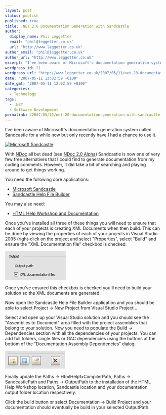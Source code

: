 ```yaml
---
layout: post
status: publish
published: true
title: .NET 2.0 Documentation Generation with Sandcastle
author:
  display_name: Phil Leggetter
  email: "phil@leggetter.co.uk"
  url: "http://www.leggetter.co.uk"
author_email: "phil@leggetter.co.uk"
author_url: "http://www.leggetter.co.uk"
excerpt: "I've been aware of Microsoft's documentation generation system called Sandcastle for a while now but only recently have I had a chance to use it.\r\n\r\n<a href=\"http://www.sandcastledocs.com/Wiki%20Pages/Home.aspx\" title=\"Microsoft Sandcastle\"><img src=\"http://www.codeplex.com/SHFB/Project/FileDownload.aspx?DownloadId=2696\" title=\"Microsoft Sandcastle\" alt=\"Microsoft Sandcastle\" border=\"0\" height=\"138\" width=\"141\" /></a>\r\n\r\nWith <a href=\"http://ndoc.sourceforge.net/\">NDoc</a> all but dead (see <a href=\"http://www.kynosarges.de/NDoc.html\">NDoc 2.0 Alpha</a>) Sandcastle is now one of very few free alternatives that I could find to generate documentation from my coding comments. However, it did take a bit of searching and playing around to get things working.\r\n\r\n"
wordpress_id: 21
wordpress_url: "http://www.leggetter.co.uk/2007/05/11/net-20-documentation-generation-with-sandcastle.html"
date: "2007-05-11 13:02:59 +0100"
date_gmt: "2007-05-11 12:02:59 +0100"
categories:
  - Technology
tags:
  - .NET
  - Software Development
permalink: /2007/05/11/net-20-documentation-generation-with-sandcastle.html
---
```


<p>I've been aware of Microsoft's documentation generation system called Sandcastle for a while now but only recently have I had a chance to use it.</p>
<p><a href="http://www.sandcastledocs.com/Wiki%20Pages/Home.aspx" title="Microsoft Sandcastle"><img src="http://www.codeplex.com/SHFB/Project/FileDownload.aspx?DownloadId=2696" title="Microsoft Sandcastle" alt="Microsoft Sandcastle" border="0" height="138" width="141" /></a></p>
<p>With <a href="http://ndoc.sourceforge.net/">NDoc</a> all but dead (see <a href="http://www.kynosarges.de/NDoc.html">NDoc 2.0 Alpha</a>) Sandcastle is now one of very few free alternatives that I could find to generate documentation from my coding comments. However, it did take a bit of searching and playing around to get things working.</p>
<p><a id="more"></a><a id="more-21"></a></p>
<p>You need the following core applications:</p>
<ul>
<li><a href="http://www.sandcastledocs.com">Microsoft Sandcastle</a></li>
<li><a href="http://www.codeplex.com/SHFB">Sandcastle Help File Builder</a></li>
</ul>
<p>You may also need:</p>
<ul>
<li><a href="http://www.microsoft.com/downloads/details.aspx?FamilyID=00535334-c8a6-452f-9aa0-d597d16580cc&amp;DisplayLang=en">HTML Help Workshop and Documentation</a></li>
</ul>
<p>Once you've installed all three of these things you will need to ensure that each of your projects is creating XML Documents when then build. This can be done by viewing the properties of each of your projects in Visual Studio 2005 (right-click on the project and select "Properties", select "Build" and ensure the "XML Documentation file" checkbox is checked.</p>
<p><img src="/wp-content/uploads/2007/05/xmlcheckbox.gif" alt="XML documentation file checkbox" /></p>
<p>Once you've ensured this checkbox is checked you'll need to build your solution so the XML documents are generated.</p>
<p>Now open the Sandcastle Help File Builder application and you should be able to select Project -&gt; New Project from Visual Studio Project...</p>
<p>Select and open up your Visual Studio solution and you should see the "Assemblies to Document" area filled with the project assemblies that belong to your solution. Now you need to populate the Build -&gt; Dependencies section with all the dependencies of your projects. You can add full folders, single files or GAC dependencies using the buttons at the bottom of the "Documentation Assembly Dependencies" dialog.</p>
<p><img src="/wp-content/uploads/2007/05/add_dependencies.gif" alt="add dependencies" /></p>
<p>Finally update the Paths -&gt; HtmlHelp1xCompilerPath, Paths -&gt; SandcastlePath and Paths -&gt; OutputPath to the installation of the HTML Help Workshop location, Sandcastle location and your documentation output folder location respectively.</p>
<p>Click the build button or select Documentation -&gt; Build Project and your documentation should eventually be build in your selected OutputPath.</p>
